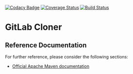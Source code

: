 [![Codacy Badge](https://api.codacy.com/project/badge/Grade/6166843655594ed68cacc4cc3fd6b37b)](https://www.codacy.com/app/xcapdevila/gitlab-cloner?utm_source=github.com&amp;utm_medium=referral&amp;utm_content=xcapdevila/gitlab-cloner&amp;utm_campaign=Badge_Grade) [![Coverage Status](https://coveralls.io/repos/github/xcapdevila/gitlab-cloner/badge.svg)](https://coveralls.io/github/xcapdevila/gitlab-cloner) [![Build Status](https://travis-ci.org/xcapdevila/gitlab-cloner.svg?branch=develop)](https://travis-ci.org/xcapdevila/gitlab-cloner)

# GitLab Cloner

## Reference Documentation
For further reference, please consider the following sections:

* [Official Apache Maven documentation](https://maven.apache.org/guides/index.html)
